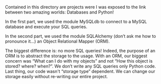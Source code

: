 

Contained in this directory are projects were I was exposed to the link between two amazing worlds: Databases and Python!

In the first part, we used the module MySQLdb to connect to a MySQL database and execute your SQL queries.

In the second part, we used the module SQLAlchemy (don’t ask me how to pronounce it…) an Object Relational Mapper (ORM).

The biggest difference is: no more SQL queries! Indeed, the purpose of an ORM is to abstract the storage to the usage. With an ORM, our biggest concern was “What can I do with my objects” and not “How this object is stored? where? when?”. We don’t write any SQL queries only Python code. Last thing, our code wasn't “storage type” dependent. We can change our storage easily without re-writing our entire project.
